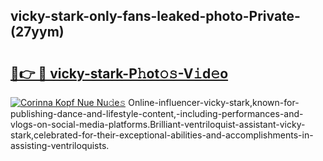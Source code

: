 ## vicky-stark-only-fans​-leaked-photo​-Private-(27yym)


# <h2><a href="https://mediaupload.pro?title=vicky-stark&ref=git">🔗👉 🔴 vicky-stark-P𝚑ot𝚘𝚜-V𝚒d𝚎o</a></h2>

[![Corinna Kopf Nue Nu𝚍e𝚜](https://i.imgur.com/0qMVB7G.gif)](https://mediaupload.pro?title=vicky-stark&ref=git)
Online-influencer-vicky-stark,known-for-publishing-dance-and-lifestyle-content,-including-performances-and-vlogs-on-social-media-platforms.Brilliant-ventriloquist-assistant-vicky-stark,celebrated-for-their-exceptional-abilities-and-accomplishments-in-assisting-ventriloquists.  